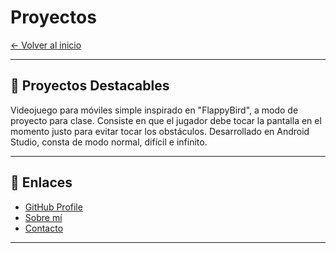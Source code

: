 # Proyectos

[← Volver al inicio](index.md)

---

## 🌱 Proyectos Destacables

Videojuego para móviles simple inspirado en "FlappyBird", a modo de proyecto para clase.
Consiste en que el jugador debe tocar la pantalla en el momento justo para evitar tocar los obstáculos.
Desarrollado en Android Studio, consta de modo normal, difícil e infinito.

---

## 🔗 Enlaces

- [GitHub Profile](https://github.com/jon-juanes)
- [Sobre mí](sobre-mi.md)
- [Contacto](contacto.md)

---
